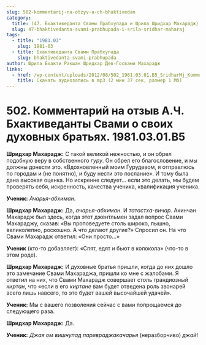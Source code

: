 ```yaml
---
slug: 502-kommentarij-na-otzyv-a-ch-bhaktivedan
category:
  title: (47. Бхактиведанта Свами Прабхупада и Шрила Шридхар Махарадж)
  slug: 47-bhaktivedanta-svami-prabhupada-i-srila-sridhar-maharaj
tags:
  - title: "1981.03"
    slug: 1981-03
  - title: Бхактиведанта Свами Прабхупада
    slug: bhaktivedanta-svami-prabhupada
author: Шрила Бхакти Ракшак Шридхар Дев-Госвами Махарадж
links:
  - href: /wp-content/uploads/2012/08/502_1981.03.01.B5_SridharMj_Kommentariy_na_otzyv_Bhaktivedanty_Svami_o_svoih_duhovnyh_bratyah.mp3
    title: Скачать аудиозапись в mp3 (2 мин 37 сек, размер 1 Мб)
---
```


# 502. Комментарий на отзыв А.Ч. Бхактиведанты Свами о своих духовных братьях. 1981.03.01.B5

**Шридхар Махарадж:** С такой великой нежностью, и он обрел подобную веру в собственного *гуру*. Он обрел его благословение, и мы должны донести это. «Вдохновленный моим Гурудевом, я отправлюсь по городам и (не понятно), и буду нести это послание». И тому была дана высокая оценка. Но искренне следует… если это делать, мы будем проверять себя, искренность, качества ученика, квалификация ученика.

**Ученик:** *Ачарья-абхиман*.

**Шридхар Махарадж:** Да, *ачарья-абхиман*. И *татастха-вичар*. Акинчан Махарадж был здесь, когда этот джентльмен задал вопрос Свами Махараджу, сказав: «Вы проповедуете столь широко, пышно, великолепно, роскошно. А что делают другие?» Спросил он. На что Свами Махарадж ответил: «Они просто…»

**Ученик** (кто-то добавляет): «Спят, едят и бьют в колокола» (что-то в этом роде).

**Шридхар Махарадж:** И духовные братья пришли, когда до них дошло это замечание Свами Махараджа, пришли ко мне с жалобами. Я ответил на них, что Свами Махарадж совершает столь грандиозный *киртан*, что «если в его *киртане* вам будет отведена роль звонарей всего лишь навсего, то это будет вашей высочайшей удачей».

**Ученик:** Мы с вашего позволения сейчас с вами попрощаемся до следующего раза.

**Шридхар Махарадж:** Да.

**Ученик:** *Джая ом вишнупад паривраджакачарья* (неразборчиво) *джай*!

